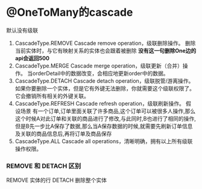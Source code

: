# @OneToMany的cascade
默认没有级联

1. CascadeType.REMOVE
Cascade remove operation，级联删除操作。
删除当前实体时，与它有映射关系的实体也会跟着被删除
**没有这一句删除One边的api会返回500**
2. CascadeType.MERGE
Cascade merge operation，级联更新（合并）操作。
当orderDetail中的数据改变，会相应地更新order中的数据。
3. CascadeType.DETACH
Cascade detach operation，级联脱管/游离操作。
如果你要删除一个实体，但是它有外键无法删除，你就需要这个级联权限了。它会撤销所有相关的外键关联。
4. CascadeType.REFRESH
Cascade refresh operation，级联刷新操作。
假设场景 有一个订单,订单里面关联了许多商品,这个订单可以被很多人操作,那么这个时候A对此订单和关联的商品进行了修改,与此同时,B也进行了相同的操作,但是B先一步比A保存了数据,那么当A保存数据的时候,就需要先刷新订单信息及关联的商品信息后,再将订单及商品保存
5. CascadeType.ALL
Cascade all operations，清晰明确，拥有以上所有级联操作权限。

### REMOVE 和 DETACH 区别
REMOVE 实体的行
DETACH 删除整个实体